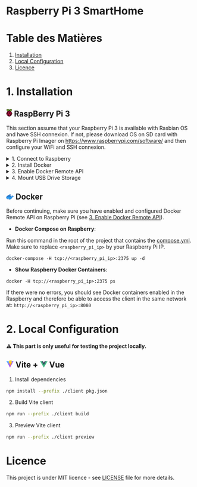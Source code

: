 Raspberry Pi 3 SmartHome
========================

# Table des Matières
1. [Installation](#1-installation)
2. [Local Configuration](#2-local-configuration)
3. [Licence](#licence)

# 1. Installation

## ![Raspberry logo](./README/raspberry.png "Raspberry") RaspBerry Pi 3

This section assume that your Raspberry Pi 3 is available with Rasbian OS and have SSH connexion.
If not, please download OS on SD card with Raspberry Pi Imager on https://www.raspberrypi.com/software/ and then configure your WiFi and SSH connexion.

<details>
  <summary id="connect-to-raspberry">1. Connect to Raspberry</summary>

* Use SSH connection (with Putty for Windows)
</details>
<details>
  <summary id="install-docker">2. Install Docker</summary>

* Update Package Lists:
  ```text
  sudo apt update
  ```

* Install Required Packages:
  ```text
  sudo apt install -y apt-transport-https ca-certificates software-properties-common
  ```

* Add Docker's GPG Key:
  ```text
  curl -fsSL https://download.docker.com/linux/raspbian/gpg | sudo gpg --dearmor -o /usr/share/keyrings/docker-archive-keyring.gpg
  ```

* Set up the Docker Stable Repository:
  ```text
  echo "deb [signed-by=/usr/share/keyrings/docker-archive-keyring.gpg] https://download.docker.com/linux/raspbian $(lsb_release -cs) stable" | sudo tee /etc/apt/sources.list.d/docker.list > /dev/null
  ```

* Update Package Lists Again:
  ```text
  sudo apt update
  ```

* Install Docker Engine:
  ```text
  sudo apt install -y docker-ce docker-ce-cli containerd.io
  ```

* Add Your User to the Docker Group:
  ```text
  sudo usermod -aG docker <username>
  ```
  Replace `<username>` by your own username.


* Reboot Your Raspberry Pi:
  ```text
  sudo reboot
  ```

* Verify Docker Installation:
  ```text
  docker --version
  ```

</details>
<details>
  <summary id="enable-docker-remote-api">3. Enable Docker Remote API</summary>

* Edit the Docker daemon startup options:
  ```text
  sudo nano /lib/systemd/system/docker.service
  ```
  Find the ExecStart line, which starts with /usr/bin/dockerd, and remove the `-H fd://` part:
  ```text
  ExecStart=/usr/bin/dockerd -H fd:// --containerd=/run/containerd/containerd.sock
  ```

* Save the file and reload daemon:
  ```text
  sudo systemctl daemon-reload
  ```

* Edit the Docker daemon configuration file:
  ```text
  sudo nano /etc/docker/daemon.json
  ```
  Update the file to include the following content, replacing `<raspberry_pi_ip>` with the actual IP address of your Raspberry Pi:
  ```json
  {
    "hosts": ["tcp://<raspberry_pi_ip>:2375", "unix:///var/run/docker.sock"]
  }
  ```
  ⚠ You can get your Raspberry IP with:
  ```text
  hostname -I
  ```

* Save the file and restart the Docker daemon:
  ```text
  sudo systemctl restart docker
  ```

* Ensure that the Docker daemon is running and listening for remote connections. Run the following command on your Raspberry Pi:
  ```text
  sudo systemctl status docker
  ```

</details>
<details>
  <summary id="mount-usb-drive-storage">4. Mount USB Drive Storage</summary>

* Find USB Device:
  ```text
  sudo fdisk -l
  ```
  ⚠ Remember the device path (something like `/dev/sda1`) and the file system format type (something like `FAT32`).


* Find Device UUID (last value before arrow):
  ```text
  sudo ls -l /dev/disk/by-uuid/
  ```
  ⚠ Remember the device UUID.


* Create the mount point directory:
  ```text
  sudo mkdir /mnt/usb
  ```

* Edit the Mount Point configuration file:
  ```text
  sudo nano /etc/fstab
  ```
  Update the file to include the following line:
  ```text
  UUID=<device_uuid> /mnt/usb <file_system> uid=<user>,gid=<user> 0 0
  ```
  ⚠ Replace `<device_uuid>` by your usb device uuid, `<file_sytem>` by your file system (vfat for FAT32) and `<user>` by the user (default pi).


* Mount Storage:
  ```text
  sudo mount -a
  ```
  And check filesystem mount:
  ```text
  df -h
  ```
  Now, your USB drive should now be available in the /mnt/usb folder and Raspberry Pi OS will mount it automatically at each boot.
  See more details on https://raspberrytips.com/mount-usb-drive-raspberry-pi/
</details>

## ![Docker logo](./README/docker.png "Docker") Docker

Before continuing, make sure you have enabled and configured Docker Remote API on Raspberry Pi (see [3. Enable Docker Remote API](#enable-docker-remote-api)).

* **Docker Compose on Raspberry**:

Run this command in the root of the project that contains the [compose.yml](compose.yaml). Make sure to replace `<raspberry_pi_ip>` by your Raspberry Pi IP.
```text
docker-compose -H tcp://<raspberry_pi_ip>:2375 up -d
```

* **Show Raspberry Docker Containers**:

```text
docker -H tcp://<raspberry_pi_ip>:2375 ps
```

If there were no errors, you should see Docker containers enabled in the Raspberry and therefore be able to access the client in the same network at: `http://<raspberry_pi_ip>:8080`

# 2. Local Configuration
#### ⚠ This part is only useful for testing the project locally.

## ![Vite logo](./README/vite.png "Vite") Vite + ![Vue logo](./README/vue.png "Vue") Vue

1. Install dependencies
```bash
npm install --prefix ./client pkg.json
```
2. Build Vite client
```bash
npm run --prefix ./client build
```
3. Preview Vite client
```bash
npm run --prefix ./client preview
```

# Licence

This project is under MIT licence - see [LICENSE](LICENSE) file for more details.